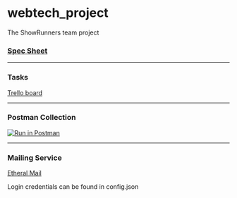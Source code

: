 # webtech_project
The ShowRunners team project

### [Spec Sheet](https://docs.google.com/document/d/18-_wezqPLCxKlXCEETCBCXGIuGp6XRPnXejY0QO-64s/edit)
---
### Tasks

[Trello board](https://trello.com/invite/b/xwuMayzP/644c126939c5280bb238eca7a71137db/webtech-project)

---
### Postman Collection
[![Run in Postman](https://run.pstmn.io/button.svg)](https://app.getpostman.com/run-collection/f033780e9563937411dc)

---
### Mailing Service
[Etheral Mail](https://ethereal.email/)

Login credentials can be found in config.json




